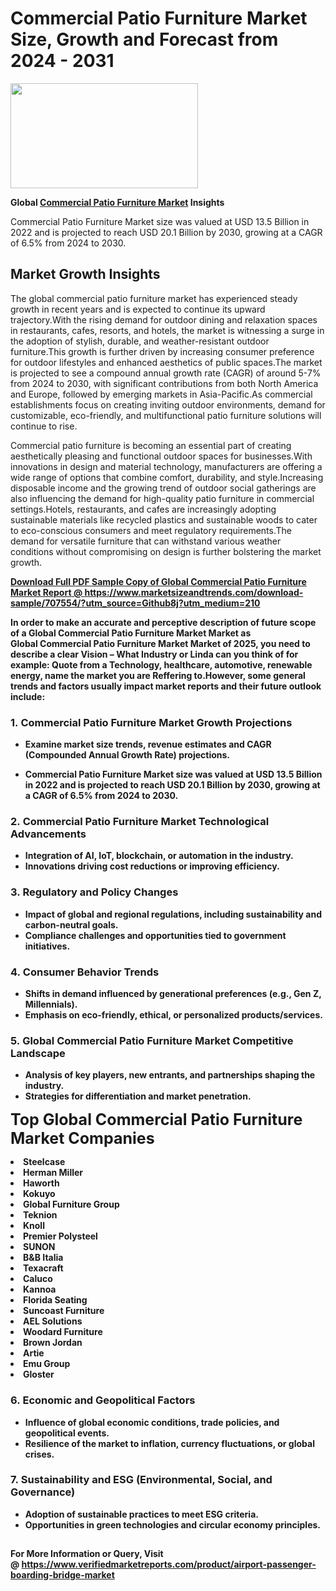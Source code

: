 <H1>Commercial Patio Furniture Market Size, Growth and Forecast from 2024 - 2031</H1><img class="aligncenter size-medium wp-image-584254" src="https://thirdeyenews.in/wp-content/uploads/2024/09/Global-Market-Research-300x168.jpeg" alt="" width="300" height="168" /><p><strong>Global&nbsp;<a href="https://www.marketsizeandtrends.com/download-sample/707554/?utm_source=Github8j?utm_medium=210">Commercial Patio Furniture Market</a> Insights</strong></p><p>Commercial Patio Furniture Market size was valued at USD 13.5 Billion in 2022 and is projected to reach USD 20.1 Billion by 2030, growing at a CAGR of 6.5% from 2024 to 2030.</p><p><h2>Market Growth Insights</h2> <p>The global commercial patio furniture market has experienced steady growth in recent years and is expected to continue its upward trajectory.With the rising demand for outdoor dining and relaxation spaces in restaurants, cafes, resorts, and hotels, the market is witnessing a surge in the adoption of stylish, durable, and weather-resistant outdoor furniture.This growth is further driven by increasing consumer preference for outdoor lifestyles and enhanced aesthetics of public spaces.The market is projected to see a compound annual growth rate (CAGR) of around 5-7% from 2024 to 2030, with significant contributions from both North America and Europe, followed by emerging markets in Asia-Pacific.As commercial establishments focus on creating inviting outdoor environments, demand for customizable, eco-friendly, and multifunctional patio furniture solutions will continue to rise.</p> <p><strong><a href="#"></a></strong></p> <p>Commercial patio furniture is becoming an essential part of creating aesthetically pleasing and functional outdoor spaces for businesses.With innovations in design and material technology, manufacturers are offering a wide range of options that combine comfort, durability, and style.Increasing disposable income and the growing trend of outdoor social gatherings are also influencing the demand for high-quality patio furniture in commercial settings.Hotels, restaurants, and cafes are increasingly adopting sustainable materials like recycled plastics and sustainable woods to cater to eco-conscious consumers and meet regulatory requirements.The demand for versatile furniture that can withstand various weather conditions without compromising on design is further bolstering the market growth.</p> <p><strong><a href="#"></p><p><span class=""><strong>Download Full PDF Sample Copy of Global Commercial Patio Furniture Market Report</strong> @ <a href="https://www.marketsizeandtrends.com/download-sample/707554/?utm_source=Github8j?utm_medium=210" target="_blank">https://www.marketsizeandtrends.com/download-sample/707554/?utm_source=Github8j?utm_medium=210</a></span></p><p>In order to make an accurate and perceptive description of future scope of a Global&nbsp;Commercial Patio Furniture Market Market as Global&nbsp;Commercial Patio Furniture Market Market of 2025, you need to describe a clear Vision &ndash; What Industry or Linda can you think of for example: Quote from a Technology, healthcare, automotive, renewable energy, name the market you are Reffering to.However, some general trends and factors usually impact market reports and their future outlook include:</p><h3>1.&nbsp;<strong>Commercial Patio Furniture Market Growth Projections</strong></h3><ul><li>Examine market size trends, revenue estimates and CAGR (Compounded Annual Growth Rate) projections.</li><li><p>Commercial Patio Furniture Market size was valued at USD 13.5 Billion in 2022 and is projected to reach USD 20.1 Billion by 2030, growing at a CAGR of 6.5% from 2024 to 2030.</p></li></ul><h3>2.&nbsp;<strong>Commercial Patio Furniture Market Technological Advancements</strong></h3><ul><li>Integration of AI, IoT, blockchain, or automation in the industry.</li><li>Innovations driving cost reductions or improving efficiency.</li></ul><h3>3.&nbsp;<strong>Regulatory and Policy Changes</strong></h3><ul><li>Impact of global and regional regulations, including sustainability and carbon-neutral goals.</li><li>Compliance challenges and opportunities tied to government initiatives.</li></ul><h3>4.&nbsp;<strong>Consumer Behavior Trends</strong></h3><ul><li>Shifts in demand influenced by generational preferences (e.g., Gen Z, Millennials).</li><li>Emphasis on eco-friendly, ethical, or personalized products/services.</li></ul><h3>5.&nbsp;<strong>Global Commercial Patio Furniture Market Competitive Landscape</strong></h3><ul><li>Analysis of key players, new entrants, and partnerships shaping the industry.</li><li>Strategies for differentiation and market penetration.</li></ul><p data-pm-slice="1 1 []"><span style="color: inherit; font-family: inherit; font-size: 25px;">Top Global Commercial Patio Furniture Market Companies</span></p><div class="" data-test-id=""><p><li>Steelcase</li><li> Herman Miller</li><li> Haworth</li><li> Kokuyo</li><li> Global Furniture Group</li><li> Teknion</li><li> Knoll</li><li> Premier Polysteel</li><li> SUNON</li><li> B&B Italia</li><li> Texacraft</li><li> Caluco</li><li> Kannoa</li><li> Florida Seating</li><li> Suncoast Furniture</li><li> AEL Solutions</li><li> Woodard Furniture</li><li> Brown Jordan</li><li> Artie</li><li> Emu Group</li><li> Gloster</li></p></div><h3>6.&nbsp;<strong>Economic and Geopolitical Factors</strong></h3><ul><li>Influence of global economic conditions, trade policies, and geopolitical events.</li><li>Resilience of the market to inflation, currency fluctuations, or global crises.</li></ul><h3>7.&nbsp;<strong>Sustainability and ESG (Environmental, Social, and Governance)</strong></h3><ul><li>Adoption of sustainable practices to meet ESG criteria.</li><li>Opportunities in green technologies and circular economy principles.</li></ul><h2><strong style="font-size: 14px;">For More Information or Query, Visit @&nbsp;</strong><a style="background-color: #ffffff; font-size: 14px;" href="https://www.marketsizeandtrends.com/report/commercial-patio-furniture-market/" target="_blank">https://www.verifiedmarketreports.com/product/airport-passenger-boarding-bridge-market</a></h2>